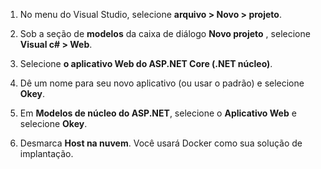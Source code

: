 1. No menu do Visual Studio, selecione **arquivo > Novo > projeto**.

1. Sob a seção de **modelos** da caixa de diálogo **Novo projeto** , selecione **Visual c# > Web**.

1. Selecione **o aplicativo Web do ASP.NET Core (.NET núcleo)**.

1. Dê um nome para seu novo aplicativo (ou usar o padrão) e selecione **Okey**.

1. Em **Modelos de núcleo do ASP.NET**, selecione o **Aplicativo Web** e selecione **Okey**.

1. Desmarca **Host na nuvem**. Você usará Docker como sua solução de implantação.
